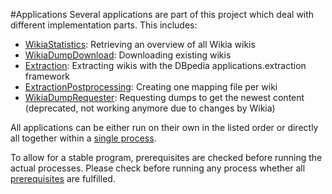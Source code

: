 #Applications
Several applications are part of this project which deal with different implementation parts.
This includes:
 - [WikiaStatistics](wikiaStatistics): Retrieving an overview of all Wikia wikis
 - [WikiaDumpDownload](wikiaDumpDownload): Downloading existing wikis
 - [Extraction](extraction): Extracting wikis with the DBpedia applications.extraction framework
 - [ExtractionPostprocessing](extractionPostprocessing): Creating one mapping file per wiki
 - [WikiaDumpRequester](wikiaDumpRequester): Requesting dumps to get the newest content (deprecated, not working anymore due to changes by Wikia)

All applications can be either run on their own in the listed order or directly all together within a [single process](./SingleProcessApplication.java).

To allow for a stable program, prerequisites are checked before running the actual processes. Please check before running any process whether all [prerequisites](README.md) are fulfilled.
